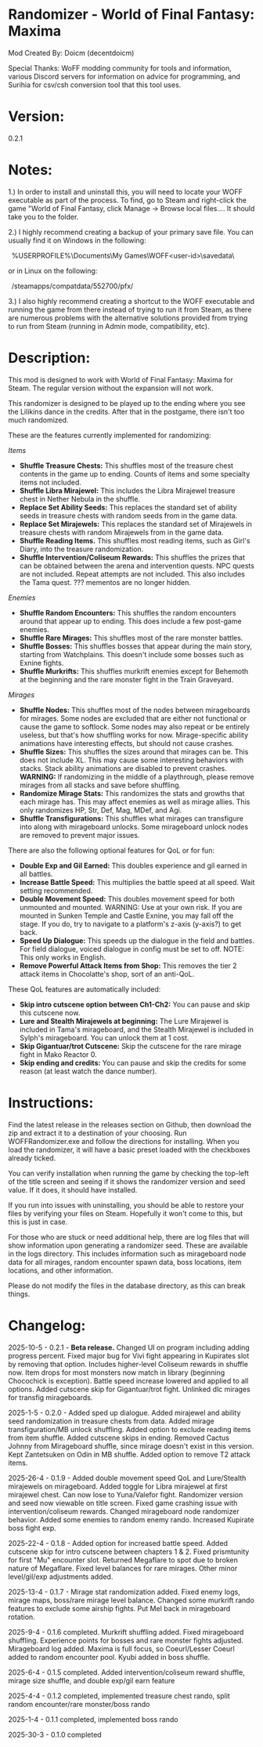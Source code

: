 Randomizer - World of Final Fantasy: Maxima
=====================================================================
Mod Created By:	Doicm (decentdoicm)

Special Thanks:	WoFF modding community for tools and information,
various Discord servers for information on advice for programming,
and Surihia for csv/csh conversion tool that this tool uses.

Version: 
=====================================================================
0.2.1

Notes:
=====================================================================

1.) In order to install and uninstall this, you will need to 
locate your WOFF executable as part of the process.
To find, go to Steam and right-click the game "World of Final
Fantasy, click Manage -> Browse local files.... It should take
you to the folder. 

2.) I highly recommend creating a backup of your primary
save file. You can usually find it on Windows in the following:

&ensp;%USERPROFILE%\Documents\My Games\WOFF\<user-id>\savedata\

or in Linux on the following:

&ensp;<SteamLibrary-folder>/steamapps/compatdata/552700/pfx/

3.) I also highly recommend creating a shortcut to the 
WOFF executable and running the game from there instead of
trying to run it from Steam, as there are numerous problems
with the alternative solutions provided from trying to run
from Steam (running in Admin mode, compatibility, etc).

Description:
=====================================================================
This mod is designed to work with World of Final Fantasy: Maxima
for Steam. The regular version without the expansion will not work.

This randomizer is designed to be played up to the ending where you
see the Lilikins dance in the credits. After that in the postgame,
there isn't too much randomized.

These are the features currently implemented for randomizing:

*Items* 
- **Shuffle Treasure Chests:** This shuffles most of the treasure
chest contents in the game up to ending. Counts of items and some
specialty items not included.
- **Shuffle Libra Mirajewel:** This includes the Libra Mirajewel
treasure chest in Nether Nebula in the shuffle.
- **Replace Set Ability Seeds:** This replaces the standard set of
ability seeds in treasure chests with random seeds from in the game
data.
- **Replace Set Mirajewels:** This replaces the standard set of
Mirajewels in treasure chests with random Mirajewels from in the
game data.
- **Shuffle Reading Items.** This shuffles most reading items,
such as Girl's Diary, into the treasure randomization.
- **Shuffle Intervention/Coliseum Rewards:** This shuffles the prizes
that can be obtained between the arena and intervention quests. NPC
quests are not included. Repeat attempts are not included. This also
includes the Tama quest. ??? mementos are no longer hidden.

*Enemies*
- **Shuffle Random Encounters:** This shuffles the random encounters
around that appear up to ending. This does include a few post-game
enemies.
- **Shuffle Rare Mirages:** This shuffles most of the rare monster
battles.
- **Shuffle Bosses:** This shuffles bosses that appear during the
main story, starting from Watchplains. This doesn't include some
bosses such as Exnine fights.
- **Shuffle Murkrifts:** This shuffles murkrift enemies except
for Behemoth at the beginning and the rare monster fight in the
Train Graveyard.

*Mirages*
- **Shuffle Nodes:** This shuffles most of the nodes between
mirageboards for mirages. Some nodes are excluded that are either
not functional or cause the game to softlock. Some nodes may also
repeat or be entirely useless, but that's how shuffling works for
now. Mirage-specific ability animations have interesting effects,
but should not cause crashes.
- **Shuffle Sizes:** This shuffles the sizes around that mirages can
be. This does not include XL. This may cause some interesting
behaviors with stacks. Stack ability animations are disabled to
prevent crashes. **WARNING:** If randomizing in the middle of a
playthrough, please remove mirages from all stacks and save
before shuffling.
- **Randomize Mirage Stats:** This randomizes the stats and growths
that each mirage has. This may affect enemies as well as mirage allies.
This only randomizes HP, Str, Def, Mag, MDef, and Agi.
- **Shuffle Transfigurations:** This shuffles what mirages can
transfigure into along with mirageboard unlocks. Some mirageboard
unlock nodes are removed to prevent major issues.

There are also the following optional features for QoL or for fun:

- **Double Exp and Gil Earned:** This doubles experience and gil
earned in all battles.
- **Increase Battle Speed:** This multiplies the battle speed at 
all speed. Wait setting recommended.
- **Double Movement Speed:** This doubles movement speed for both
unmounted and mounted. WARNING: Use at your own risk. If you are
mounted in Sunken Temple and Castle Exnine, you may fall off the
stage. If you do, try to navigate to a platform's z-axis
(y-axis?) to get back.
- **Speed Up Dialogue:** This speeds up the dialogue in the field
and battles. For field dialogue, voiced dialogue in config must
be set to off. NOTE: This only works in English.
- **Remove Powerful Attack Items from Shop:** This removes the
tier 2 attack items in Chocolatte's shop, sort of an anti-QoL.

These QoL features are automatically included:

- **Skip intro cutscene option between Ch1-Ch2:** You can pause
and skip this cutscene now.
- **Lure and Stealth Mirajewels at beginning:** The Lure Mirajewel
is included in Tama's mirageboard, and the Stealth Mirajewel is
included in Sylph's mirageboard. You can unlock them at 1 cost.
- **Skip Gigantuar/trot Cutscene:** Skip the cutscene for the
rare mirage fight in Mako Reactor 0.
- **Skip ending and credits:** You can pause and skip the credits
for some reason (at least watch the dance number).

Instructions:
=====================================================================
Find the latest release in the releases section on Github, then
download the zip and extract it to a destination of your choosing.
Run WOFFRandomizer.exe and follow the directions for installing. 
When you load the randomizer, it will have a basic preset loaded
with the checkboxes already ticked.

You can verify installation when running the game by checking the
top-left of the title screen and seeing if it shows the randomizer
version and seed value. If it does, it should have installed.

If you run into issues with uninstalling, you should be able to 
restore your files by verifying your files on Steam. Hopefully
it won't come to this, but this is just in case.

For those who are stuck or need additional help, there are log
files that will show information upon generating a randomizer seed.
These are available in the logs directory. This includes
information such as mirageboard node data for all mirages, random
encounter spawn data, boss locations, item locations, and other
information.

Please do not modify the files in the database directory, as this
can break things.

Changelog:
=====================================================================
2025-10-5 - 0.2.1 - **Beta release.** Changed UI on program including 
adding progress percent. Fixed major bug for Vivi fight appearing 
in Kupirates slot by removing that option. Includes higher-level 
Coliseum rewards in shuffle now. Item drops for most monsters now 
match in library (beginning Chocochick is exception). Battle speed 
increase lowered and applied to all options. Added cutscene skip for
Gigantuar/trot fight. Unlinked dlc mirages for transfig 
mirageboards.

2025-1-5 - 0.2.0 - Added sped up dialogue. Added mirajewel and 
ability seed randomization in treasure chests from data. Added 
mirage transfiguration/MB unlock shuffling. Added option to exclude 
reading items from item shuffle. Added cutscene skips in ending. 
Removed Cactus Johnny from Mirageboard shuffle, since mirage doesn't
exist in this version. Kept Zantetsuken on Odin in MB shuffle. Added
option to remove T2 attack items.

2025-26-4 - 0.1.9 - Added double movement speed QoL and Lure/Stealth
mirajewels on mirageboard. Added toggle for Libra mirajewel at first
mirajewel chest. Can now lose to Yuna/Valefor fight. Randomizer
version and seed now viewable on title screen. Fixed game crashing
issue with intervention/coliseum rewards. Changed mirageboard node
randomizer behavior. Added some enemies to random enemy rando.
Increased Kupirate boss fight exp.

2025-22-4 - 0.1.8 - Added option for increased battle speed. Added
cutscene skip for intro cutscene between chapters 1 & 2. Fixed
prismtunity for first "Mu" encounter slot. Returned Megaflare to
spot due to broken nature of Megaflare. Fixed level balances for
rare mirages. Other minor level/gil/exp adjustments added.

2025-13-4 - 0.1.7 - Mirage stat randomization added. Fixed enemy 
logs, mirage maps, boss/rare mirage level balance. Changed some 
murkrift rando features to exclude some airship fights. Put Mel back
in mirageboard rotation.

2025-9-4 - 0.1.6 completed. Murkrift shuffling added. Fixed 
mirageboard shuffling. Experience points for bosses and rare 
monster fights adjusted. Mirageboard log added. Maxima is full
focus, so Coeurl/Lesser Coeurl added to random encounter pool.
Kyubi added in boss shuffle.

2025-6-4 - 0.1.5 completed. Added intervention/coliseum reward
  shuffle, mirage size shuffle, and double exp/gil earn feature

2025-4-4 - 0.1.2 completed, implemented treasure chest rando,
  split random encounter/rare monster/boss rando
  
2025-1-4 - 0.1.1 completed, implemented boss rando

2025-30-3 - 0.1.0 completed




